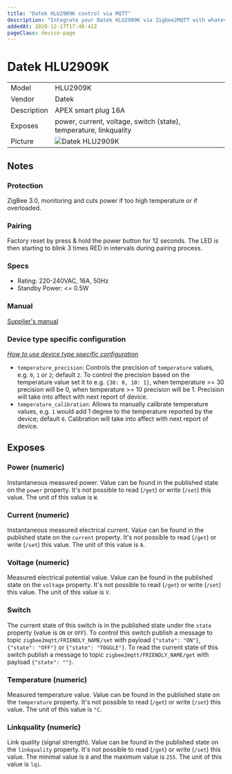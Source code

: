 ```yaml
---
title: "Datek HLU2909K control via MQTT"
description: "Integrate your Datek HLU2909K via Zigbee2MQTT with whatever smart home infrastructure you are using without the vendors bridge or gateway."
addedAt: 2020-12-17T17:48:41Z
pageClass: device-page
---
```


<!-- !!!! -->
<!-- ATTENTION: This file is auto-generated through docgen! -->
<!-- You can only edit the "## Notes"-Section till next h1 (#) or h2 heading (##). -->
<!-- Do NOT use h1 or h2 heading within "## Notes"-Section. -->
<!-- !!!! -->

# Datek HLU2909K

|     |     |
|-----|-----|
| Model | HLU2909K  |
| Vendor  | Datek  |
| Description | APEX smart plug 16A |
| Exposes | power, current, voltage, switch (state), temperature, linkquality |
| Picture | ![Datek HLU2909K](https://www.zigbee2mqtt.io/images/devices/HLU2909K.jpg) |


<!-- Notes BEGIN: You can edit here. Add "## Notes" headline if not already present. -->
## Notes


### Protection
ZigBee 3.0, monitoring and cuts power if too high temperature or if overloaded.

### Pairing
Factory reset by press & hold the power button for 12 seconds. The LED is then starting to blink 3 times RED in intervals during pairing process.

### Specs
- Rating: 220-240VAC, 16A, 50Hz
- Standby Power: <= 0.5W

### Manual
[Supplier's manual](http://www.nonline.no/wp-content/uploads/2020/03/Apex_Smart_Plug_UserManual.pdf)

### Device type specific configuration
*[How to use device type specific configuration](../guide/configuration/devices-groups.md#specific-device-options)*

* `temperature_precision`: Controls the precision of `temperature` values,
e.g. `0`, `1` or `2`; default `2`.
To control the precision based on the temperature value set it to e.g. `{30: 0, 10: 1}`,
when temperature >= 30 precision will be 0, when temperature >= 10 precision will be 1. Precision will take into affect with next report of device.
* `temperature_calibration`: Allows to manually calibrate temperature values,
e.g. `1` would add 1 degree to the temperature reported by the device; default `0`. Calibration will take into affect with next report of device.

<!-- Notes END: Do not edit below this line -->


## Exposes

### Power (numeric)
Instantaneous measured power.
Value can be found in the published state on the `power` property.
It's not possible to read (`/get`) or write (`/set`) this value.
The unit of this value is `W`.

### Current (numeric)
Instantaneous measured electrical current.
Value can be found in the published state on the `current` property.
It's not possible to read (`/get`) or write (`/set`) this value.
The unit of this value is `A`.

### Voltage (numeric)
Measured electrical potential value.
Value can be found in the published state on the `voltage` property.
It's not possible to read (`/get`) or write (`/set`) this value.
The unit of this value is `V`.

### Switch 
The current state of this switch is in the published state under the `state` property (value is `ON` or `OFF`).
To control this switch publish a message to topic `zigbee2mqtt/FRIENDLY_NAME/set` with payload `{"state": "ON"}`, `{"state": "OFF"}` or `{"state": "TOGGLE"}`.
To read the current state of this switch publish a message to topic `zigbee2mqtt/FRIENDLY_NAME/get` with payload `{"state": ""}`.

### Temperature (numeric)
Measured temperature value.
Value can be found in the published state on the `temperature` property.
It's not possible to read (`/get`) or write (`/set`) this value.
The unit of this value is `°C`.

### Linkquality (numeric)
Link quality (signal strength).
Value can be found in the published state on the `linkquality` property.
It's not possible to read (`/get`) or write (`/set`) this value.
The minimal value is `0` and the maximum value is `255`.
The unit of this value is `lqi`.

